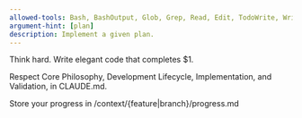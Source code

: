 ```yaml
---
allowed-tools: Bash, BashOutput, Glob, Grep, Read, Edit, TodoWrite, Write, WebFetch, WebSearch
argument-hint: [plan]
description: Implement a given plan.
---
```


Think hard. Write elegant code that completes $1.

Respect Core Philosophy, Development Lifecycle, Implementation, and Validation, in CLAUDE.md.

Store your progress in /context/{feature|branch}/progress.md